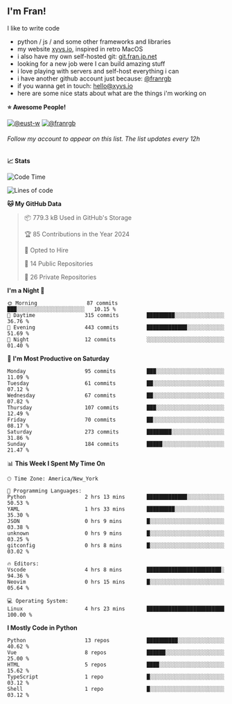 ## I'm Fran!

I like to write code

- python /  js / and some other frameworks and libraries
- my website [xyvs.io](https://xyvs.io), inspired in retro MacOS
- i also have my own self-hosted git: [git.fran.jp.net](https://git.fran.jp.net/)
- looking for a new job were I can build amazing stuff
- i love playing with servers and self-host everything i can
- i have another github account just because: [@franrgb](https://github.com/franrgb)
- if you wanna get in touch: [hello@xyvs.io](mailto:hello@xyvs.io)
- here are some nice stats about what are the things i'm working on

<!--START_SECTION:waka-->
**⭐ Awesome People!** 

[![@eust-w](https://img.shields.io/badge/@eust--w-black?style=plastic&logo=github&logoColor=fff)](https://github.com/eust-w) [![@franrgb](https://img.shields.io/badge/@franrgb-black?style=plastic&logo=github&logoColor=fff)](https://github.com/franrgb) 

###### Follow my account to appear on this list. *The list updates every 12h*

**📈 Stats** 

![Code Time](http://img.shields.io/badge/Code%20Time-4%20hrs%2023%20mins-blue)

![Lines of code](https://img.shields.io/badge/From%20Hello%20World%20I%27ve%20Written-131.7%20thousand%20lines%20of%20code-blue)

**🐱 My GitHub Data** 

> 📦 779.3 kB Used in GitHub's Storage 
 > 
> 🏆 85 Contributions in the Year 2024
 > 
> 💼 Opted to Hire
 > 
> 📜 14 Public Repositories 
 > 
> 🔑 26 Private Repositories 
 > 
**I'm a Night 🦉** 

```text
🌞 Morning                87 commits          ███░░░░░░░░░░░░░░░░░░░░░░   10.15 % 
🌆 Daytime                315 commits         █████████░░░░░░░░░░░░░░░░   36.76 % 
🌃 Evening                443 commits         █████████████░░░░░░░░░░░░   51.69 % 
🌙 Night                  12 commits          ░░░░░░░░░░░░░░░░░░░░░░░░░   01.40 % 
```
📅 **I'm Most Productive on Saturday** 

```text
Monday                   95 commits          ███░░░░░░░░░░░░░░░░░░░░░░   11.09 % 
Tuesday                  61 commits          ██░░░░░░░░░░░░░░░░░░░░░░░   07.12 % 
Wednesday                67 commits          ██░░░░░░░░░░░░░░░░░░░░░░░   07.82 % 
Thursday                 107 commits         ███░░░░░░░░░░░░░░░░░░░░░░   12.49 % 
Friday                   70 commits          ██░░░░░░░░░░░░░░░░░░░░░░░   08.17 % 
Saturday                 273 commits         ████████░░░░░░░░░░░░░░░░░   31.86 % 
Sunday                   184 commits         █████░░░░░░░░░░░░░░░░░░░░   21.47 % 
```


📊 **This Week I Spent My Time On** 

```text
🕑︎ Time Zone: America/New_York

💬 Programming Languages: 
Python                   2 hrs 13 mins       █████████████░░░░░░░░░░░░   50.53 % 
YAML                     1 hrs 33 mins       █████████░░░░░░░░░░░░░░░░   35.30 % 
JSON                     0 hrs 9 mins        █░░░░░░░░░░░░░░░░░░░░░░░░   03.38 % 
unknown                  0 hrs 9 mins        █░░░░░░░░░░░░░░░░░░░░░░░░   03.25 % 
gitconfig                0 hrs 8 mins        █░░░░░░░░░░░░░░░░░░░░░░░░   03.02 % 

🔥 Editors: 
Vscode                   4 hrs 8 mins        ████████████████████████░   94.36 % 
Neovim                   0 hrs 15 mins       █░░░░░░░░░░░░░░░░░░░░░░░░   05.64 % 

💻 Operating System: 
Linux                    4 hrs 23 mins       █████████████████████████   100.00 % 
```

**I Mostly Code in Python** 

```text
Python                   13 repos            ██████████░░░░░░░░░░░░░░░   40.62 % 
Vue                      8 repos             ██████░░░░░░░░░░░░░░░░░░░   25.00 % 
HTML                     5 repos             ████░░░░░░░░░░░░░░░░░░░░░   15.62 % 
TypeScript               1 repo              █░░░░░░░░░░░░░░░░░░░░░░░░   03.12 % 
Shell                    1 repo              █░░░░░░░░░░░░░░░░░░░░░░░░   03.12 % 
```




<!--END_SECTION:waka-->
